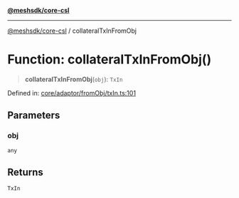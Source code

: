 [**@meshsdk/core-csl**](../README.md)

***

[@meshsdk/core-csl](../globals.md) / collateralTxInFromObj

# Function: collateralTxInFromObj()

> **collateralTxInFromObj**(`obj`): `TxIn`

Defined in: [core/adaptor/fromObj/txIn.ts:101](https://github.com/MeshJS/mesh/blob/1abde1553cbd7cf2cf4e40197fc0de9e4a7d0f49/packages/mesh-core-csl/src/core/adaptor/fromObj/txIn.ts#L101)

## Parameters

### obj

`any`

## Returns

`TxIn`
